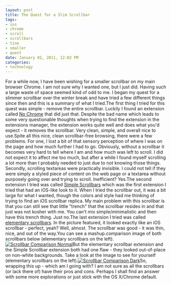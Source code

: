 ```yaml
--- 
layout: post
title: The Quest for a Slim Scrollbar
tags: 
- ios
- chrome
- scroll
- scrollbars
- tine
- smaller
- quest
date: January 01, 2011, 12:02 PM
categories: 
- technology
---
```

For a while now, I have been wishing for a smaller scrollbar on my main browser Chrome. I am not sure why I wanted one, but I just did. Having such a large waste of space seemed kind of odd to me. I began my quest for a slimmer scrollbar over the winter break and have tried a few different things since then and this is a summary of what I tried.The first thing I tried for this quest was simple - remove the entire scrollbar. Luckily I found an extension called [No Chrome](https://chrome.google.com/webstore/detail/flppejmhekmfinhmpgnlmnfjognmagpm) that did just that. Despite the bad name which leads to some very questionable thoughts when trying to find the extension in the extensions manager, the extension works quite well and does what you'd expect - it removes the scrollbar. Very clean, simple, and overall nice to use.Spite all this nice, clean scrollbar-free browsing, there were a few problems. For one, I lost a bit of that sensory perception of where I was on the page and how much further I had to go. Obviously, without a scrollbar it becomes very hard to tell where I am and how much was left to scroll. I did not expect it to affect me too much, but after a while I found myself scrolling a lot more than I probably needed to just due to not knowing those things. Secondly, scrolling textareas were practically invisible. I could not tell if they were simply a styled piece of content on the web page or a textarea without purposely going over and trying to scroll. Inefficient? Yes.The second extension I tried was called [Simple Scrollbars](https://chrome.google.com/webstore/detail/lagmbbmdlgjncefjognkcadapmmkmphe) which was the first extension I tried that had an iOS-like look to it. When I tried the scrollbar out, it was a bit large for what I wanted, though the colors and style had me thinking of trying to find an iOS scrollbar replica. My main problem with this scrollbar is that you can still see that little "trench" that the scrollbar resides in and that just was not kosher with me. You can't mix simple/minimalistic and then have this trench thing. Just no.The last extension I tried was called [elementary scrollbars](https://chrome.google.com/webstore/detail/jfichaompnhpmlpjhcjebedbgaeoeple). In the picture featured, it looked exactly like an iOS scrollbar - perfect, yeah? Well, almost. The scrollbar was good - it was thin, nice, and out of the way.You can see a mashup.comparison image of both scrollbars below (elementary scrollbars on the left).[![](http://www.tanner-smith.com/wp-content/uploads/2011/01/scrollbar_comparison_normal.jpg "Scrollbar Comparison Normal")](http://www.tanner-smith.com/wp-content/uploads/2011/01/scrollbar_comparison_normal.jpg)But the elementary scrollbar extension and the Simple Scrollbar extension both had one flaw - they looked out-of-place on non-white backgrounds. Take a look at the image to see for yourself (elementary scrollbars on the left).[![](http://www.tanner-smith.com/wp-content/uploads/2011/01/scrollbar_comparison_dark.jpg "Scrollbar Comparison Dark")](http://www.tanner-smith.com/wp-content/uploads/2011/01/scrollbar_comparison_dark.jpg)So, wrapping this up - which am I going with? I am not sure as all the scrollbars (or lack there of) have their pros and cons. Perhaps I shall find an answer with some more explorations or just stick with the OS X/Chrome default.
